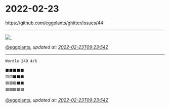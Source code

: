 # 2022-02-23

<https://github.com/eggplants/ghitter/issues/44>

---

![_](https://github.githubassets.com/images/mona-loading-default.gif)

[@eggplants](https://github.com/eggplants), *updated at: [2022-02-23T09:23:54Z](https://github.com/eggplants/ghitter/issues/44#issue-1147038321)*

---

```
Wordle 249 4/6

⬛⬛⬛⬛⬛
🟨🟨⬛⬛⬛
🟩🟩🟩⬛⬛
🟩🟩🟩🟩🟩
```

[@eggplants](https://github.com/eggplants), *updated at: [2022-02-23T09:23:54Z](https://github.com/eggplants/ghitter/issues/44#issuecomment-1048586295)*
